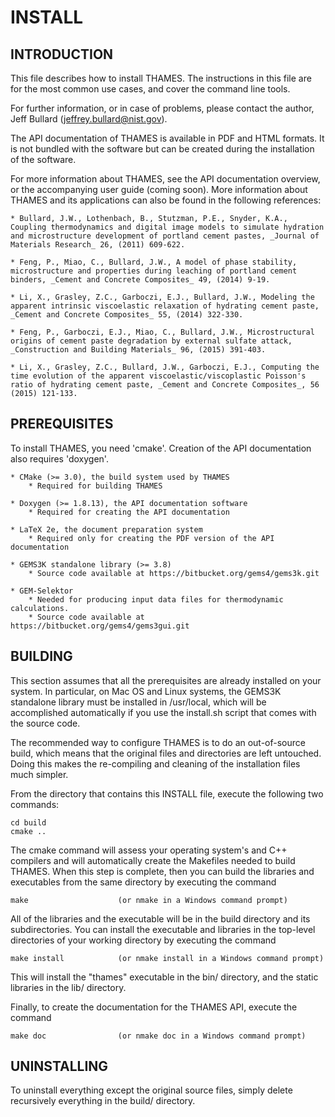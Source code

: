 # INSTALL

## INTRODUCTION

This file describes how to install THAMES.  The instructions in this file
are for the most common use cases, and cover the command line tools.

For further information, or in case of problems, please contact the author,
Jeff Bullard (jeffrey.bullard@nist.gov).

The API documentation of THAMES is available in PDF and HTML formats.  It
is not bundled with the software but can be created during the installation
of the software.

For more information about THAMES, see the API documentation overview, or
the accompanying user guide (coming soon).  More information about THAMES and
its applications can also be found in the following references:

    * Bullard, J.W., Lothenbach, B., Stutzman, P.E., Snyder, K.A., Coupling thermodynamics and digital image models to simulate hydration and microstructure development of portland cement pastes, _Journal of Materials Research_ 26, (2011) 609-622.

    * Feng, P., Miao, C., Bullard, J.W., A model of phase stability, microstructure and properties during leaching of portland cement binders, _Cement and Concrete Composites_ 49, (2014) 9-19.

    * Li, X., Grasley, Z.C., Garboczi, E.J., Bullard, J.W., Modeling the apparent intrinsic viscoelastic relaxation of hydrating cement paste, _Cement and Concrete Composites_ 55, (2014) 322-330.

    * Feng, P., Garboczi, E.J., Miao, C., Bullard, J.W., Microstructural origins of cement paste degradation by external sulfate attack, _Construction and Building Materials_ 96, (2015) 391-403.

    * Li, X., Grasley, Z.C., Bullard, J.W., Garboczi, E.J., Computing the time evolution of the apparent viscoelastic/viscoplastic Poisson's ratio of hydrating cement paste, _Cement and Concrete Composites_, 56 (2015) 121-133.


## PREREQUISITES

To install THAMES, you need 'cmake'.  Creation of the API documentation also
requires 'doxygen'.

    * CMake (>= 3.0), the build system used by THAMES
        * Required for building THAMES

    * Doxygen (>= 1.8.13), the API documentation software
        * Required for creating the API documentation

    * LaTeX 2e, the document preparation system
        * Required only for creating the PDF version of the API documentation

    * GEMS3K standalone library (>= 3.8)
        * Source code available at https://bitbucket.org/gems4/gems3k.git

    * GEM-Selektor
        * Needed for producing input data files for thermodynamic calculations.
        * Source code available at https://bitbucket.org/gems4/gems3gui.git

## BUILDING

This section assumes that all the prerequisites are already installed on
your system.  In particular, on Mac OS and Linux systems, the GEMS3K standalone
library must be installed in /usr/local, which will be accomplished
automatically if you use the install.sh script that comes with the source code.

The recommended way to configure THAMES is to do an out-of-source build,
which means that the original files and directories are left untouched.
Doing this makes the re-compiling and cleaning of the installation files
much simpler.

From the directory that contains this INSTALL file, execute the following
two commands:

    cd build
    cmake ..

The cmake command will assess your operating system's and C++ compilers
and will automatically create the Makefiles needed to build THAMES.  When
this step is complete, then you can build the libraries and executables
from the same directory by executing the command

    make                    (or nmake in a Windows command prompt)

All of the libraries and the executable will be in the build directory and
its subdirectories.  You can install the executable and libraries in the
top-level directories of your working directory by executing the command

    make install            (or nmake install in a Windows command prompt)

This will install the "thames" executable in the bin/ directory, and the
static libraries in the lib/ directory.

Finally, to create the documentation for the THAMES API, execute the command

    make doc                (or nmake doc in a Windows command prompt)



## UNINSTALLING

To uninstall everything except the original source files, simply delete
recursively everything in the build/ directory.
